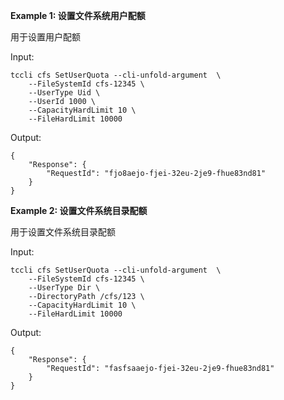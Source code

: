**Example 1: 设置文件系统用户配额**

用于设置用户配额

Input: 

```
tccli cfs SetUserQuota --cli-unfold-argument  \
    --FileSystemId cfs-12345 \
    --UserType Uid \
    --UserId 1000 \
    --CapacityHardLimit 10 \
    --FileHardLimit 10000
```

Output: 
```
{
    "Response": {
        "RequestId": "fjo8aejo-fjei-32eu-2je9-fhue83nd81"
    }
}
```

**Example 2: 设置文件系统目录配额**

用于设置文件系统目录配额

Input: 

```
tccli cfs SetUserQuota --cli-unfold-argument  \
    --FileSystemId cfs-12345 \
    --UserType Dir \
    --DirectoryPath /cfs/123 \
    --CapacityHardLimit 10 \
    --FileHardLimit 10000
```

Output: 
```
{
    "Response": {
        "RequestId": "fasfsaaejo-fjei-32eu-2je9-fhue83nd81"
    }
}
```

